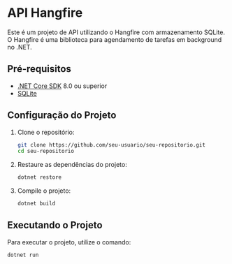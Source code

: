 # API Hangfire

Este é um projeto de API utilizando o Hangfire com armazenamento SQLite. O Hangfire é uma biblioteca para agendamento de tarefas em background no .NET.

## Pré-requisitos

- [.NET Core SDK](https://dotnet.microsoft.com/download) 8.0 ou superior
- [SQLite](https://www.sqlite.org/download.html)

## Configuração do Projeto

1. Clone o repositório:

    ```sh
    git clone https://github.com/seu-usuario/seu-repositorio.git
    cd seu-repositorio
    ```

2. Restaure as dependências do projeto:

    ```sh
    dotnet restore
    ```

3. Compile o projeto:

    ```sh
    dotnet build
    ```

## Executando o Projeto

Para executar o projeto, utilize o comando:

```sh
dotnet run
